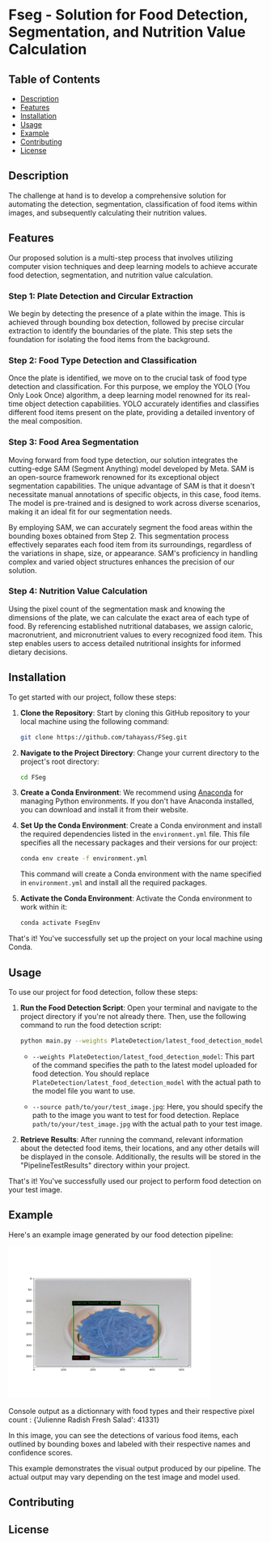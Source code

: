 # Fseg - Solution for Food Detection, Segmentation, and Nutrition Value Calculation

## Table of Contents
- [Description](#description)
- [Features](#features)
- [Installation](#installation)
- [Usage](#usage)
- [Example](#example)
- [Contributing](#contributing)
- [License](#license)

## Description

The challenge at hand is to develop a comprehensive solution for automating the detection, segmentation, classification of food items within images, and subsequently calculating their nutrition values.

## Features

Our proposed solution is a multi-step process that involves utilizing computer vision techniques and deep learning models to achieve accurate food detection, segmentation, and nutrition value calculation.

### Step 1: Plate Detection and Circular Extraction

We begin by detecting the presence of a plate within the image. This is achieved through bounding box detection, followed by precise circular extraction to identify the boundaries of the plate. This step sets the foundation for isolating the food items from the background.


### Step 2: Food Type Detection and Classification

Once the plate is identified, we move on to the crucial task of food type detection and classification. For this purpose, we employ the YOLO (You Only Look Once) algorithm, a deep learning model renowned for its real-time object detection capabilities. YOLO accurately identifies and classifies different food items present on the plate, providing a detailed inventory of the meal composition.


### Step 3: Food Area Segmentation

Moving forward from food type detection, our solution integrates the cutting-edge SAM (Segment Anything) model developed by Meta. SAM is an open-source framework renowned for its exceptional object segmentation capabilities. The unique advantage of SAM is that it doesn't necessitate manual annotations of specific objects, in this case, food items. The model is pre-trained and is designed to work across diverse scenarios, making it an ideal fit for our segmentation needs.

By employing SAM, we can accurately segment the food areas within the bounding boxes obtained from Step 2. This segmentation process effectively separates each food item from its surroundings, regardless of the variations in shape, size, or appearance. SAM's proficiency in handling complex and varied object structures enhances the precision of our solution.


### Step 4: Nutrition Value Calculation

Using the pixel count of the segmentation mask and knowing the dimensions of the plate, we can calculate the exact area of each type of food. By referencing established nutritional databases, we assign caloric, macronutrient, and micronutrient values to every recognized food item. This step enables users to access detailed nutritional insights for informed dietary decisions.

## Installation

To get started with our project, follow these steps:

1. **Clone the Repository**: Start by cloning this GitHub repository to your local machine using the following command:

    ```bash
    git clone https://github.com/tahayass/FSeg.git
    ```

2. **Navigate to the Project Directory**: Change your current directory to the project's root directory:

    ```bash
    cd FSeg
    ```

3. **Create a Conda Environment**: We recommend using [Anaconda](https://www.anaconda.com/) for managing Python environments. If you don't have Anaconda installed, you can download and install it from their website.

4. **Set Up the Conda Environment**: Create a Conda environment and install the required dependencies listed in the `environment.yml` file. This file specifies all the necessary packages and their versions for our project:

    ```bash
    conda env create -f environment.yml
    ```

   This command will create a Conda environment with the name specified in `environment.yml` and install all the required packages.

5. **Activate the Conda Environment**: Activate the Conda environment to work within it:

    ```bash
    conda activate FsegEnv
    ```


That's it! You've successfully set up the project on your local machine using Conda. 



## Usage

To use our project for food detection, follow these steps:

1. **Run the Food Detection Script**: Open your terminal and navigate to the project directory if you're not already there. Then, use the following command to run the food detection script:

    ```bash
    python main.py --weights PlateDetection/latest_food_detection_model --source path/to/your/test_image.jpg
    ```

   - `--weights PlateDetection/latest_food_detection_model`: This part of the command specifies the path to the latest model uploaded for food detection. You should replace `PlateDetection/latest_food_detection_model` with the actual path to the model file you want to use.
   
   - `--source path/to/your/test_image.jpg`: Here, you should specify the path to the image you want to test for food detection. Replace `path/to/your/test_image.jpg` with the actual path to your test image.

2. **Retrieve Results**: After running the command, relevant information about the detected food items, their locations, and any other details will be displayed in the console. Additionally, the results will be stored in the "PipelineTestResults" directory within your project.


That's it! You've successfully used our project to perform food detection on your test image.




## Example

Here's an example image generated by our food detection pipeline:

<img src="PipelineTestResults/test.jpg" alt="Example food detection and segmentation output" width="400" height="300">

Console output as a dictionnary with food types and their respective pixel count : {'Julienne Radish Fresh Salad': 41331}

In this image, you can see the detections of various food items, each outlined by bounding boxes and labeled with their respective names and confidence scores.

This example demonstrates the visual output produced by our pipeline. The actual output may vary depending on the test image and model used.



## Contributing


## License

